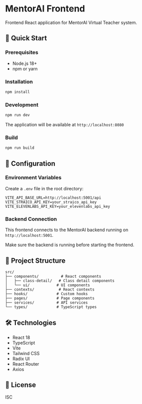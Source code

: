 # MentorAI Frontend

Frontend React application for MentorAI Virtual Teacher system.

## 🚀 Quick Start

### Prerequisites
- Node.js 18+ 
- npm or yarn

### Installation
```bash
npm install
```

### Development
```bash
npm run dev
```

The application will be available at `http://localhost:8080`

### Build
```bash
npm run build
```

## 🔧 Configuration

### Environment Variables
Create a `.env` file in the root directory:

```env
VITE_API_BASE_URL=http://localhost:5001/api
VITE_STRAICO_API_KEY=your_straico_api_key
VITE_ELEVENLABS_API_KEY=your_elevenlabs_api_key
```

### Backend Connection
This frontend connects to the MentorAI backend running on `http://localhost:5001`.

Make sure the backend is running before starting the frontend.

## 📁 Project Structure

```
src/
├── components/          # React components
│   ├── class-detail/   # Class detail components
│   └── ui/            # UI components
├── contexts/           # React contexts
├── hooks/             # Custom hooks
├── pages/             # Page components
├── services/          # API services
└── types/             # TypeScript types
```

## 🛠️ Technologies

- React 18
- TypeScript
- Vite
- Tailwind CSS
- Radix UI
- React Router
- Axios

## 📝 License

ISC 
